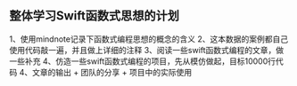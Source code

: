 ## 整体学习Swift函数式思想的计划
1、使用mindnote记录下函数式编程思想的概念的含义
2、这本数据的案例都自己使用代码敲一遍，并且做上详细的注释
3、阅读一些swift函数式编程的文章，做一些补充
4、仿造一些swift函数式编程的项目，先从模仿做起，目标10000行代码
4、文章的输出 + 团队的分享 + 项目中的实际使用
